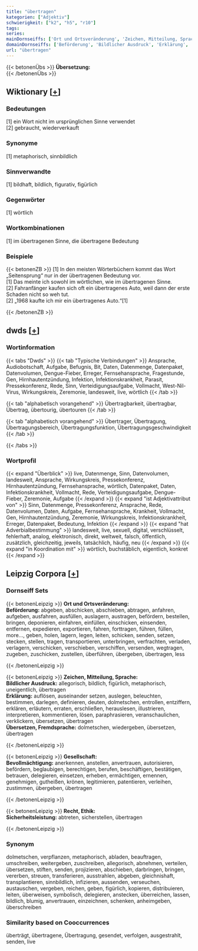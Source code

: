 ```yaml
---
title: "übertragen"
kategorien: ["Adjektiv"]
schwierigkeit: ["k2", "h5", "r10"]
tags:
series:
mainDornseiffs: ['Ort und Ortsveränderung', 'Zeichen, Mitteilung, Sprache', 'Gesellschaft', 'Recht, Ethik']
domainDornseiffs: ['Beförderung', 'Bildlicher Ausdruck', 'Erklärung', 'Übersetzen, Fremdsprache', 'Bevollmächtigung', 'Sicherheitsleistung']
url: "übertragen"
---
```


{{< betonenÜbs >}}
**Übersetzung:**  
{{< /betonenÜbs >}}

## Wiktionary [[+](https://de.wiktionary.org/wiki/übertragen)]

### Bedeutungen
[1] ein Wort nicht im ursprünglichen Sinne verwendet  
[2] gebraucht, wiederverkauft  

### Synonyme
[1] metaphorisch, sinnbildlich  

### Sinnverwandte
[1] bildhaft, bildlich, figurativ, figürlich  

### Gegenwörter
[1] wörtlich  

### Wortkombinationen
[1] im übertragenen Sinne, die übertragene Bedeutung  

### Beispiele
{{< betonenZB >}}
[1] In den meisten Wörterbüchern kommt das Wort „Seitensprung“ nur in der übertragenen Bedeutung vor.  
[1] Das meinte ich sowohl im wörtlichen, wie im übertragenen Sinne.  
[2] Fahranfänger kaufen sich oft ein übertragenes Auto, weil dann der erste Schaden nicht so weh tut.  
[2] „1968 kaufte ich mir ein übertragenes Auto.“[1]  

{{< /betonenZB >}}


## dwds [[+](https://www.dwds.de/wb/übertragen)]

### Wortinformation
{{< tabs "Dwds" >}}
{{< tab "Typische Verbindungen" >}}
Ansprache, Audiobotschaft, Aufgabe, Befugnis, Bit, Daten, Datenmenge, Datenpaket, Datenvolumen, Dengue-Fieber, Erreger, Fernsehansprache, Fragestunde, Gen, Hirnhautentzündung, Infektion, Infektionskrankheit, Parasit, Pressekonferenz, Rede, Sinn, Verteidigungsaufgabe, Vollmacht, West-Nil-Virus, Wirkungskreis, Zeremonie, landesweit, live, wörtlich
{{< /tab >}}

{{< tab "alphabetisch vorangehend" >}}
Übertragbarkeit, übertragbar, Übertrag, übertourig, übertouren
{{< /tab >}}

{{< tab "alphabetisch vorangehend" >}}
Übertrager, Übertragung, Übertragungsbereich, Übertragungsfunktion, Übertragungsgeschwindigkeit
{{< /tab >}}

{{< /tabs >}}

### Wortprofil
{{< expand "Überblick" >}} live, Datenmenge, Sinn, Datenvolumen, landesweit, Ansprache, Wirkungskreis, Pressekonferenz, Hirnhautentzündung, Fernsehansprache, wörtlich, Datenpaket, Daten, Infektionskrankheit, Vollmacht, Rede, Verteidigungsaufgabe, Dengue-Fieber, Zeremonie, Aufgabe {{< /expand >}}
{{< expand "ist Adjektivattribut von" >}} Sinn, Datenmenge, Pressekonferenz, Ansprache, Rede, Datenvolumen, Daten, Aufgabe, Fernsehansprache, Krankheit, Vollmacht, Gen, Hirnhautentzündung, Zeremonie, Wirkungskreis, Infektionskrankheit, Erreger, Datenpaket, Bedeutung, Infektion {{< /expand >}}
{{< expand "hat Adverbialbestimmung" >}} landesweit, live, sexuell, digital, verschlüsselt, fehlerhaft, analog, elektronisch, direkt, weltweit, falsch, öffentlich, zusätzlich, gleichzeitig, jeweils, tatsächlich, häufig, neu {{< /expand >}}
{{< expand "in Koordination mit" >}} wörtlich, buchstäblich, eigentlich, konkret {{< /expand >}}

## Leipzig Corpora [[+](https://corpora.uni-leipzig.de/en/res?word=übertragen&corpusId=deu_newscrawl-public_2018)]

### Dornseiff Sets
{{< betonenLeipzig >}}
**Ort und Ortsveränderung:**  
**Beförderung:** abgeben, abschicken, abschieben, abtragen, anfahren, aufgeben, ausfahren, ausfüllen, auslagern, austragen, befördern, bestellen, bringen, deponieren, einfahren, einfüllen, einschicken, einsenden, entfernen, expedieren, exportieren, fahren, forttragen, führen, füllen, more..., geben, holen, lagern, legen, leiten, schicken, senden, setzen, stecken, stellen, tragen, transportieren, unterbringen, verfrachten, verladen, verlagern, verschicken, verschieben, verschiffen, versenden, wegtragen, zugeben, zuschicken, zustellen, überführen, übergeben, übertragen, less  

{{< /betonenLeipzig >}}


{{< betonenLeipzig >}}
**Zeichen, Mitteilung, Sprache:**  
**Bildlicher Ausdruck:** allegorisch, bildlich, figürlich, metaphorisch, uneigentlich, übertragen  
**Erklärung:** auflösen, auseinander setzen, auslegen, beleuchten, bestimmen, darlegen, definieren, deuten, dolmetschen, entrollen, entziffern, erklären, erläutern, erraten, erschließen, herauslesen, illustrieren, interpretieren, kommentieren, lösen, paraphrasieren, veranschaulichen, verklickern, übersetzen, übertragen  
**Übersetzen, Fremdsprache:** dolmetschen, wiedergeben, übersetzen, übertragen  

{{< /betonenLeipzig >}}


{{< betonenLeipzig >}}
**Gesellschaft:**  
**Bevollmächtigung:** anerkennen, anstellen, anvertrauen, autorisieren, befördern, beglaubigen, berechtigen, berufen, beschäftigen, bestätigen, betrauen, delegieren, einsetzen, erheben, ermächtigen, ernennen, genehmigen, gutheißen, krönen, legitimieren, patentieren, verleihen, zustimmen, übergeben, übertragen  

{{< /betonenLeipzig >}}


{{< betonenLeipzig >}}
**Recht, Ethik:**  
**Sicherheitsleistung:** abtreten, sicherstellen, übertragen  

{{< /betonenLeipzig >}}

### Synonym
dolmetschen, verpflanzen, metaphorisch, abladen, beauftragen, umschreiben, weitergeben, zuschreiben, allegorisch, abnehmen, verteilen, übersetzen, stiften, senden, projizieren, abschieben, darbringen, bringen, vererben, streuen, transferieren, ausstrahlen, abgeben, gleichnishaft, transplantieren, sinnbildlich, infizieren, aussenden, verseuchen, austauschen, vergeben, reichen, geben, figürlich, kopieren, distribuieren, leiten, überweisen, symbolisch, delegieren, anstecken, überreichen, lassen, bildlich, blumig, anvertrauen, einzeichnen, schenken, anheimgeben, überschreiben


### Similarity based on Cooccurrences
überträgt, übertragene, Übertragung, gesendet, verfolgen, ausgestrahlt, senden, live

